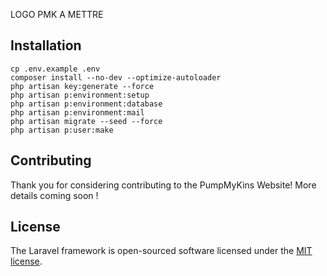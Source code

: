 LOGO PMK A METTRE

## Installation

```
cp .env.example .env
composer install --no-dev --optimize-autoloader
php artisan key:generate --force
php artisan p:environment:setup
php artisan p:environment:database
php artisan p:environment:mail
php artisan migrate --seed --force
php artisan p:user:make
```

## Contributing

Thank you for considering contributing to the PumpMyKins Website! More details coming soon !

## License

The Laravel framework is open-sourced software licensed under the [MIT license](https://opensource.org/licenses/MIT).
